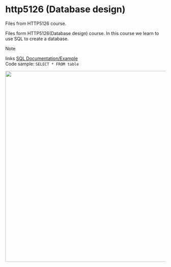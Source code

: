 # http5126 (Database design)
Files from HTTP5126 course.

Files form HTTP5126(Database design) course. In this course we learn to use SQL to create a database. 

>[!Note]
>links  [SQL Documentation/Example](https://www.w3schools.com/sql/)  
>Code sample: ```SELECT * FROM table ```

<img src="https://upload.wikimedia.org/wikipedia/commons/8/87/Sql_data_base_with_logo.png" width=600>

